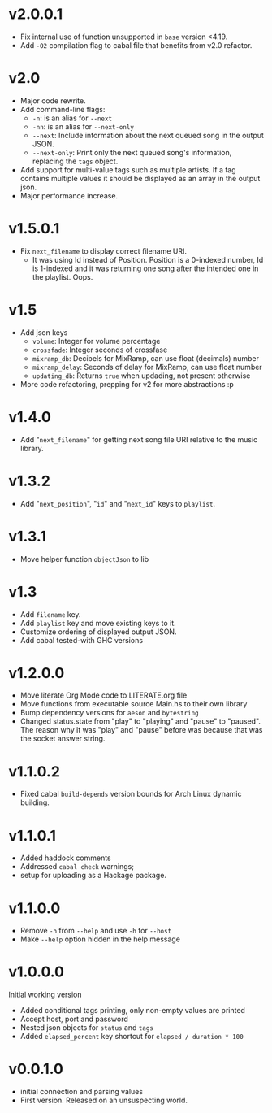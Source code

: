 # v2.0.0.1
- Fix internal use of function unsupported in `base` version <4.19.
- Add `-O2` compilation flag to cabal file that benefits from v2.0 refactor.

# v2.0
- Major code rewrite.
- Add command-line flags:
  - `-n`: is an alias for `--next`
  - `-nn`: is an alias for `--next-only`
  - `--next`: Include information about the next queued song in the
    output JSON.
  - `--next-only`: Print only the next queued song's information,
    replacing the `tags` object.
- Add support for multi-value tags such as multiple artists. If a tag
  contains multiple values it should be displayed as an array in the
  output json.
- Major performance increase.

# v1.5.0.1
- Fix `next_filename` to display correct filename URI.
  - It was using Id instead of Position. Position is a 0-indexed
    number, Id is 1-indexed and it was returning one song after the
    intended one in the playlist. Oops.

# v1.5
- Add json keys
  - `volume`: Integer for volume percentage
  - `crossfade`: Integer seconds of crossfase
  - `mixramp_db`: Decibels for MixRamp, can use float (decimals) number
  - `mixramp_delay`: Seconds of delay for MixRamp, can use float number
  - `updating_db`: Returns `true` when updading, not present otherwise
- More code refactoring, prepping for v2 for more abstractions :p

# v1.4.0
- Add "`next_filename`" for getting next song file URI relative to the
  music library.

# v1.3.2
- Add "`next_position`", "`id`" and "`next_id`" keys to `playlist`.

# v1.3.1
- Move helper function `objectJson` to lib

# v1.3
- Add `filename` key.
- Add `playlist` key and move existing keys to it.
- Customize ordering of displayed output JSON.
- Add cabal tested-with GHC versions

# v1.2.0.0
- Move literate Org Mode code to LITERATE.org file
- Move functions from executable source Main.hs to their own library
- Bump dependency versions for `aeson` and `bytestring`
- Changed status.state from "play" to "playing" and "pause" to
  "paused".
  The reason why it was "play" and "pause" before was because
  that was the socket answer string.

# v1.1.0.2
[comment]: # (2023-10-23)
- Fixed cabal `build-depends` version bounds for Arch Linux dynamic
  building.

# v1.1.0.1
[comment]: # (2023-10-17)
- Added haddock comments
- Addressed `cabal check` warnings;
- setup for uploading as a Hackage package.

# v1.1.0.0
[comment]: # (2023-06-11)
- Remove `-h` from `--help` and use `-h` for `--host`
- Make `--help` option hidden in the help message

# v1.0.0.0
[comment]: # (2023-06-08)
Initial working version
- Added conditional tags printing, only non-empty values are printed
- Accept host, port and password
- Nested json objects for `status` and `tags`
- Added `elapsed_percent` key shortcut for `elapsed / duration * 100`

# v0.0.1.0
[comment]: # (2023-06-01)
- initial connection and parsing values
- First version. Released on an unsuspecting world.
